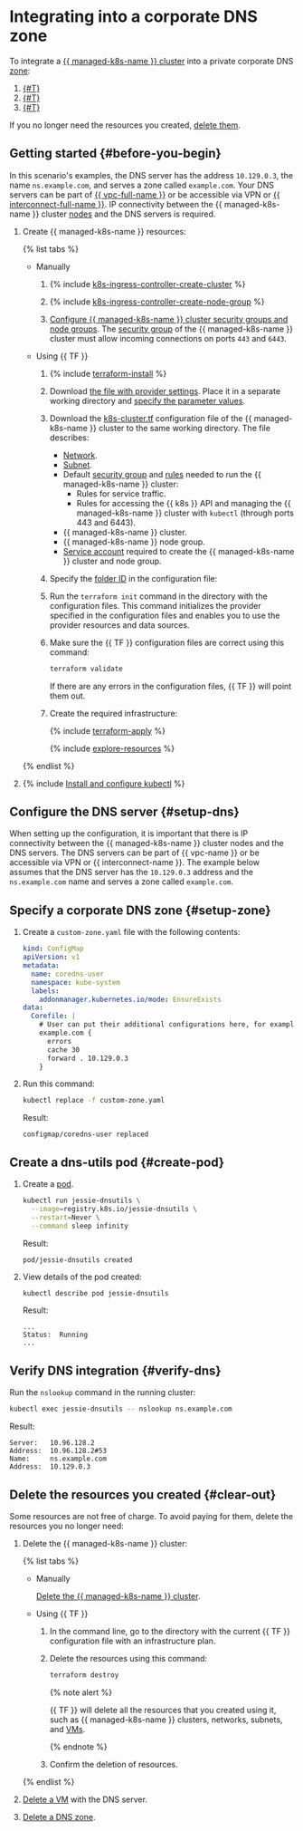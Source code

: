 # Integrating into a corporate DNS zone

To integrate a [{{ managed-k8s-name }} cluster](../concepts/index.md#kubernetes-cluster) into a private corporate DNS [zone](../../dns/concepts/dns-zone.md):
1. [{#T}](#setup-zone)
1. [{#T}](#create-pod)
1. [{#T}](#verify-dns)

If you no longer need the resources you created, [delete them](#clear-out).

## Getting started {#before-you-begin}

In this scenario's examples, the DNS server has the address `10.129.0.3`, the name `ns.example.com`, and serves a zone called `example.com`. Your DNS servers can be part of [{{ vpc-full-name }}](../../vpc/) or be accessible via VPN or [{{ interconnect-full-name }}](../../interconnect/). IP connectivity between the {{ managed-k8s-name }} cluster [nodes](../concepts/index.md#node-group) and the DNS servers is required.
1. Create {{ managed-k8s-name }} resources:

   {% list tabs %}

   - Manually

     1. {% include [k8s-ingress-controller-create-cluster](../../_includes/application-load-balancer/k8s-ingress-controller-create-cluster.md) %}

     1. {% include [k8s-ingress-controller-create-node-group](../../_includes/application-load-balancer/k8s-ingress-controller-create-node-group.md) %}

     1. [Configure {{ managed-k8s-name }} cluster security groups and node groups](../operations/connect/security-groups.md). The [security group](../../vpc/concepts/security-groups.md) of the {{ managed-k8s-name }} cluster must allow incoming connections on ports `443` and `6443`.

   - Using {{ TF }}

     1. {% include [terraform-install](../../_includes/terraform-install.md) %}
     1. Download [the file with provider settings](https://github.com/yandex-cloud/examples/tree/master/tutorials/terraform/provider.tf). Place it in a separate working directory and [specify the parameter values](../../tutorials/infrastructure-management/terraform-quickstart.md#configure-provider).
     1. Download the [k8s-cluster.tf](https://github.com/yandex-cloud/examples/tree/master/tutorials/terraform/managed-kubernetes/k8s-cluster.tf) configuration file of the {{ managed-k8s-name }} cluster to the same working directory. The file describes:
        * [Network](../../vpc/concepts/network.md#network).
        * [Subnet](../../vpc/concepts/network.md#subnet).
        * Default [security group](../../vpc/concepts/security-groups.md) and [rules](../operations/connect/security-groups.md) needed to run the {{ managed-k8s-name }} cluster:
          * Rules for service traffic.
          * Rules for accessing the {{ k8s }} API and managing the {{ managed-k8s-name }} cluster with `kubectl` (through ports 443 and 6443).
        * {{ managed-k8s-name }} cluster.
        * {{ managed-k8s-name }} node group.
        * [Service account](../../iam/concepts/users/service-accounts.md) required to create the {{ managed-k8s-name }} cluster and node group.
     1. Specify the [folder ID](../../resource-manager/operations/folder/get-id.md) in the configuration file:
     1. Run the `terraform init` command in the directory with the configuration files. This command initializes the provider specified in the configuration files and enables you to use the provider resources and data sources.
     1. Make sure the {{ TF }} configuration files are correct using this command:

        ```bash
        terraform validate
        ```

        If there are any errors in the configuration files, {{ TF }} will point them out.
     1. Create the required infrastructure:

        {% include [terraform-apply](../../_includes/mdb/terraform/apply.md) %}

        {% include [explore-resources](../../_includes/mdb/terraform/explore-resources.md) %}

   {% endlist %}

1. {% include [Install and configure kubectl](../../_includes/managed-kubernetes/kubectl-install.md) %}

## Configure the DNS server {#setup-dns}

When setting up the configuration, it is important that there is IP connectivity between the {{ managed-k8s-name }} cluster nodes and the DNS servers. The DNS servers can be part of {{ vpc-name }} or be accessible via VPN or {{ interconnect-name }}. The example below assumes that the DNS server has the `10.129.0.3` address and the `ns.example.com` name and serves a zone called `example.com`.

## Specify a corporate DNS zone {#setup-zone}

1. Create a `custom-zone.yaml` file with the following contents:

   ```yaml
   kind: ConfigMap
   apiVersion: v1
   metadata:
     name: coredns-user
     namespace: kube-system
     labels:
       addonmanager.kubernetes.io/mode: EnsureExists
   data:
     Corefile: |
       # User can put their additional configurations here, for example:
       example.com {
         errors
         cache 30
         forward . 10.129.0.3
       }
   ```

1. Run this command:

   ```bash
   kubectl replace -f custom-zone.yaml
   ```

   Result:

   ```text
   configmap/coredns-user replaced
   ```

## Create a dns-utils pod {#create-pod}

1. Create a [pod](../concepts/index.md#pod).

   ```bash
   kubectl run jessie-dnsutils \
     --image=registry.k8s.io/jessie-dnsutils \
     --restart=Never \
     --command sleep infinity
   ```

   Result:

   ```text
   pod/jessie-dnsutils created
   ```

1. View details of the pod created:

   ```bash
   kubectl describe pod jessie-dnsutils
   ```

   Result:

   ```text
   ...
   Status:  Running
   ...
   ```

## Verify DNS integration {#verify-dns}

Run the `nslookup` command in the running cluster:

```bash
kubectl exec jessie-dnsutils -- nslookup ns.example.com
```

Result:

```text
Server:   10.96.128.2
Address:  10.96.128.2#53
Name:     ns.example.com
Address:  10.129.0.3
```

## Delete the resources you created {#clear-out}

Some resources are not free of charge. To avoid paying for them, delete the resources you no longer need:
1. Delete the {{ managed-k8s-name }} cluster:

   {% list tabs %}

   - Manually

     [Delete the {{ managed-k8s-name }} cluster](../operations/kubernetes-cluster/kubernetes-cluster-delete.md).

   - Using {{ TF }}

     1. In the command line, go to the directory with the current {{ TF }} configuration file with an infrastructure plan.
     1. Delete the resources using this command:

        ```bash
        terraform destroy
        ```

        {% note alert %}

        {{ TF }} will delete all the resources that you created using it, such as {{ managed-k8s-name }} clusters, networks, subnets, and [VMs](../../compute/concepts/vm.md).

        {% endnote %}

     1. Confirm the deletion of resources.

   {% endlist %}

1. [Delete a VM](../../compute/operations/vm-control/vm-delete.md) with the DNS server.
1. [Delete a DNS zone](../../dns/operations/zone-delete.md).
